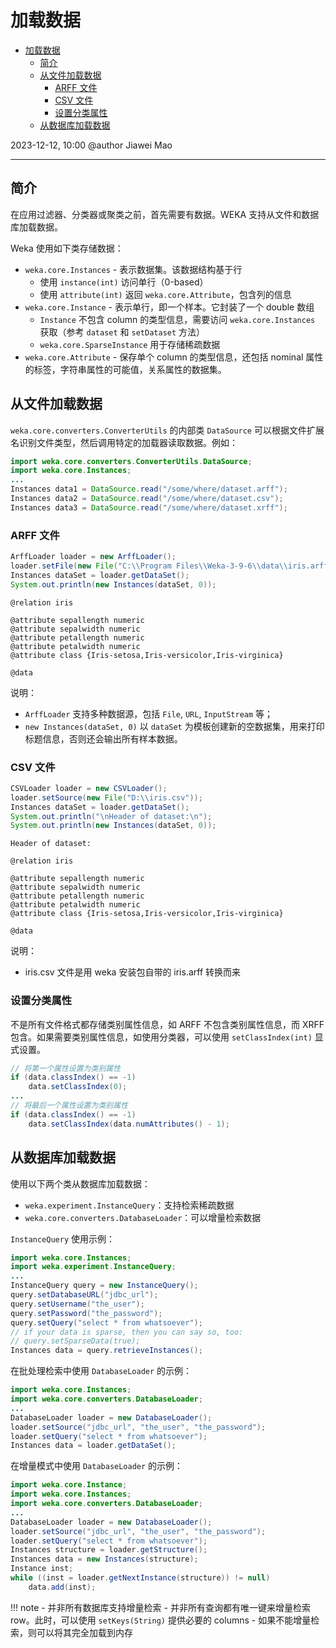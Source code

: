 # 加载数据

- [加载数据](#加载数据)
  - [简介](#简介)
  - [从文件加载数据](#从文件加载数据)
    - [ARFF 文件](#arff-文件)
    - [CSV 文件](#csv-文件)
    - [设置分类属性](#设置分类属性)
  - [从数据库加载数据](#从数据库加载数据)

2023-12-12, 10:00
@author Jiawei Mao
****

## 简介

在应用过滤器、分类器或聚类之前，首先需要有数据。WEKA 支持从文件和数据库加载数据。

Weka 使用如下类存储数据：

- `weka.core.Instances` - 表示数据集。该数据结构基于行
  - 使用 `instance(int)` 访问单行（0-based）
  - 使用 `attribute(int)` 返回 `weka.core.Attribute`，包含列的信息
- `weka.core.Instance` - 表示单行，即一个样本。它封装了一个 double 数组
  - `Instance` 不包含 column 的类型信息，需要访问 `weka.core.Instances` 获取（参考 `dataset` 和 `setDataset` 方法）
  - `weka.core.SparseInstance` 用于存储稀疏数据
- `weka.core.Attribute` - 保存单个 column 的类型信息，还包括 nominal 属性的标签，字符串属性的可能值，关系属性的数据集。

## 从文件加载数据

`weka.core.converters.ConverterUtils` 的内部类 `DataSource` 可以根据文件扩展名识别文件类型，然后调用特定的加载器读取数据。例如：

```java
import weka.core.converters.ConverterUtils.DataSource;
import weka.core.Instances;
...
Instances data1 = DataSource.read("/some/where/dataset.arff");
Instances data2 = DataSource.read("/some/where/dataset.csv");
Instances data3 = DataSource.read("/some/where/dataset.xrff");
```

### ARFF 文件

```java
ArffLoader loader = new ArffLoader();
loader.setFile(new File("C:\\Program Files\\Weka-3-9-6\\data\\iris.arff"));
Instances dataSet = loader.getDataSet();
System.out.println(new Instances(dataSet, 0));
```

```
@relation iris

@attribute sepallength numeric
@attribute sepalwidth numeric
@attribute petallength numeric
@attribute petalwidth numeric
@attribute class {Iris-setosa,Iris-versicolor,Iris-virginica}

@data
```

说明：

- `ArffLoader` 支持多种数据源，包括 `File`, `URL`, `InputStream` 等；
- `new Instances(dataSet, 0)` 以 `dataSet` 为模板创建新的空数据集，用来打印标题信息，否则还会输出所有样本数据。

### CSV 文件

```java
CSVLoader loader = new CSVLoader();
loader.setSource(new File("D:\\iris.csv"));
Instances dataSet = loader.getDataSet();
System.out.println("\nHeader of dataset:\n");
System.out.println(new Instances(dataSet, 0));
```

```
Header of dataset:

@relation iris

@attribute sepallength numeric
@attribute sepalwidth numeric
@attribute petallength numeric
@attribute petalwidth numeric
@attribute class {Iris-setosa,Iris-versicolor,Iris-virginica}

@data
```

说明：

- iris.csv 文件是用 weka 安装包自带的 iris.arff 转换而来

### 设置分类属性

不是所有文件格式都存储类别属性信息，如 ARFF 不包含类别属性信息，而 XRFF 包含。如果需要类别属性信息，如使用分类器，可以使用 `setClassIndex(int)` 显式设置。

```java
// 将第一个属性设置为类别属性
if (data.classIndex() == -1)
    data.setClassIndex(0);
...
// 将最后一个属性设置为类别属性
if (data.classIndex() == -1)
    data.setClassIndex(data.numAttributes() - 1);
```

## 从数据库加载数据

使用以下两个类从数据库加载数据：

- `weka.experiment.InstanceQuery`：支持检索稀疏数据
- `weka.core.converters.DatabaseLoader`：可以增量检索数据

`InstanceQuery` 使用示例：

```java
import weka.core.Instances;
import weka.experiment.InstanceQuery;
...
InstanceQuery query = new InstanceQuery();
query.setDatabaseURL("jdbc_url");
query.setUsername("the_user");
query.setPassword("the_password");
query.setQuery("select * from whatsoever");
// if your data is sparse, then you can say so, too:
// query.setSparseData(true);
Instances data = query.retrieveInstances();
```

在批处理检索中使用 `DatabaseLoader` 的示例：

```java
import weka.core.Instances;
import weka.core.converters.DatabaseLoader;
...
DatabaseLoader loader = new DatabaseLoader();
loader.setSource("jdbc_url", "the_user", "the_password");
loader.setQuery("select * from whatsoever");
Instances data = loader.getDataSet();
```

在增量模式中使用 `DatabaseLoader` 的示例：

```java
import weka.core.Instance;
import weka.core.Instances;
import weka.core.converters.DatabaseLoader;
...
DatabaseLoader loader = new DatabaseLoader();
loader.setSource("jdbc_url", "the_user", "the_password");
loader.setQuery("select * from whatsoever");
Instances structure = loader.getStructure();
Instances data = new Instances(structure);
Instance inst;
while ((inst = loader.getNextInstance(structure)) != null)
    data.add(inst);
```

!!! note
    - 并非所有数据库支持增量检索
    - 并非所有查询都有唯一键来增量检索 row。此时，可以使用 `setKeys(String)` 提供必要的 columns
    - 如果不能增量检索，则可以将其完全加载到内存
